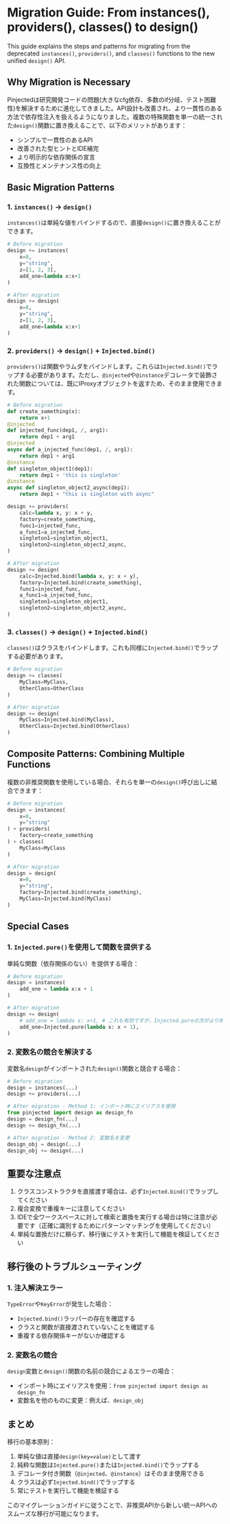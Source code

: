 # Migration Guide: From instances(), providers(), classes() to design()

This guide explains the steps and patterns for migrating from the deprecated `instances()`, `providers()`, and `classes()` functions to the new unified `design()` API.

## Why Migration is Necessary

Pinjectedは研究開発コードの問題(大きなcfg依存、多数のif分岐、テスト困難性)を解決するために進化してきました。API設計も改善され、より一貫性のある方法で依存性注入を扱えるようになりました。複数の特殊関数を単一の統一された`design()`関数に置き換えることで、以下のメリットがあります：

- シンプルで一貫性のあるAPI
- 改善された型ヒントとIDE補完
- より明示的な依存関係の宣言
- 互換性とメンテナンス性の向上

## Basic Migration Patterns

### 1. `instances()` → `design()`

`instances()`は単純な値をバインドするので、直接`design()`に置き換えることができます。

```python
# Before migration
design += instances(
    x=0,
    y="string",
    z=[1, 2, 3],
    add_one=lambda x:x+1
)

# After migration
design += design(
    x=0,
    y="string",
    z=[1, 2, 3],
    add_one=lambda x:x+1
)
```

### 2. `providers()` → `design()` + `Injected.bind()`

`providers()`は関数やラムダをバインドします。これらは`Injected.bind()`でラップする必要があります。ただし、`@injected`や`@instance`デコレータで装飾された関数については、既にIProxyオブジェクトを返すため、そのまま使用できます。

```python
# Before migration
def create_something(x):
    return x+1
@injected
def injected_func(dep1, /, arg1):
    return dep1 + arg1
@injected
async def a_injected_func(dep1, /, arg1):
    return dep1 + arg1
@instance
def singleton_object1(dep1):
    return dep1 + 'this is singleton'
@instance
async def singleton_object2_async(dep1):
    return dep1 + "this is singleton with async"

design += providers(
    calc=lambda x, y: x + y,
    factory=create_something,
    func1=injected_func,
    a_func1=a_injected_func,
    singleton1=singleton_object1,
    singleton2=singleton_object2_async,
)

# After migration
design += design(
    calc=Injected.bind(lambda x, y: x + y),
    factory=Injected.bind(create_something),
    func1=injected_func,
    a_func1=a_injected_func,
    singleton1=singleton_object1,
    singleton2=singleton_object2_async,
)
```

### 3. `classes()` → `design()` + `Injected.bind()`

`classes()`はクラスをバインドします。これも同様に`Injected.bind()`でラップする必要があります。

```python
# Before migration
design += classes(
    MyClass=MyClass,
    OtherClass=OtherClass
)

# After migration
design += design(
    MyClass=Injected.bind(MyClass),
    OtherClass=Injected.bind(OtherClass)
)
```

## Composite Patterns: Combining Multiple Functions

複数の非推奨関数を使用している場合、それらを単一の`design()`呼び出しに結合できます：

```python
# Before migration
design = instances(
    x=0,
    y="string"
) + providers(
    factory=create_something
) + classes(
    MyClass=MyClass
)

# After migration
design = design(
    x=0,
    y="string",
    factory=Injected.bind(create_something),
    MyClass=Injected.bind(MyClass)
)
```

## Special Cases

### 1. `Injected.pure()`を使用して関数を提供する

単純な関数（依存関係のない）を提供する場合：

```python
# Before migration
design = instances(
    add_one = lambda x:x + 1
)

# After migration
design += design(
    # add_one = lambda x: x+1, # これも有効ですが、Injected.pureの方がより明示的です
    add_one=Injected.pure(lambda x: x + 1),
)
```

### 2. 変数名の競合を解決する

変数名`design`がインポートされた`design()`関数と競合する場合：

```python
# Before migration
design = instances(...)
design += providers(...)

# After migration - Method 1: インポート時にエイリアスを使用
from pinjected import design as design_fn
design = design_fn(...)
design += design_fn(...)

# After migration - Method 2: 変数名を変更
design_obj = design(...)
design_obj += design(...)
```

## 重要な注意点

1. クラスコンストラクタを直接渡す場合は、必ず`Injected.bind()`でラップしてください
2. 複合変換で重複キーに注意してください
3. IDEで全ワークスペースに対して検索と置換を実行する場合は特に注意が必要です（正確に識別するためにパターンマッチングを使用してください）
4. 単純な置換だけに頼らず、移行後にテストを実行して機能を検証してください

## 移行後のトラブルシューティング

### 1. 注入解決エラー

`TypeError`や`KeyError`が発生した場合：

- `Injected.bind()`ラッパーの存在を確認する
- クラスと関数が直接渡されていないことを確認する
- 重複する依存関係キーがないか確認する

### 2. 変数名の競合

`design`変数と`design()`関数の名前の競合によるエラーの場合：

- インポート時にエイリアスを使用：`from pinjected import design as design_fn`
- 変数名を他のものに変更：例えば、`design_obj`

## まとめ

移行の基本原則：

1. 単純な値は直接`design(key=value)`として渡す
2. 純粋な関数は`Injected.pure()`または`Injected.bind()`でラップする 
3. デコレータ付き関数（`@injected`、`@instance`）はそのまま使用できる
4. クラスは必ず`Injected.bind()`でラップする
5. 常にテストを実行して機能を検証する

このマイグレーションガイドに従うことで、非推奨APIから新しい統一APIへのスムーズな移行が可能になります。